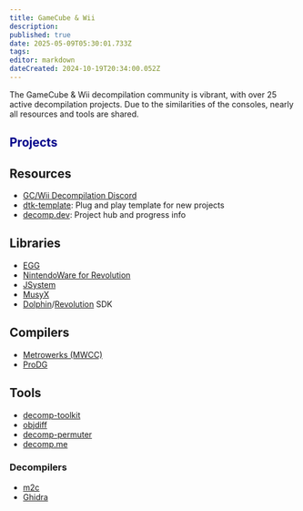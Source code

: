 ```yaml
---
title: GameCube & Wii
description: 
published: true
date: 2025-05-09T05:30:01.733Z
tags: 
editor: markdown
dateCreated: 2024-10-19T20:34:00.052Z
---
```


The GameCube & Wii decompilation community is vibrant, with over 25 active decompilation projects. Due to the similarities of the consoles, nearly all resources and tools are shared.

<h2><a href="/projects/gamecube-wii" style="text-decoration: none; color: darkblue;">Projects</a></h2>

## Resources

- [GC/Wii Decompilation Discord](https://discord.gg/hKx3FJJgrV)
- [dtk-template](https://github.com/encounter/dtk-template): Plug and play template for new projects
- [decomp.dev](https://decomp.dev): Project hub and progress info

## Libraries

- [EGG](/libraries/egg)
- [NintendoWare for Revolution](/libraries/nw4r)
- [JSystem](/libraries/jsystem)
- [MusyX](/libraries/musyx)
- [Dolphin](/libraries/dolphin-sdk)/[Revolution](/libraries/dolphin-sdk) SDK

## Compilers

- [Metrowerks (MWCC)](/compilers/mwcc)
- [ProDG](/compilers/prodg)

## Tools

- [decomp-toolkit](/tools/decomp-toolkit)
- [objdiff](/tools/objdiff)
- [decomp-permuter](/tools/decomp-permuter)
- [decomp.me](/tools/decomp-me)

### Decompilers

- [m2c](/tools/m2c)
- [Ghidra](/tools/ghidra)

